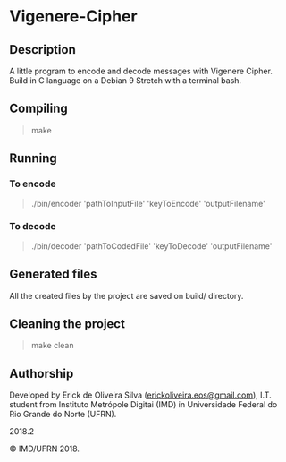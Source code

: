 # Vigenere-Cipher
## Description
A little program to encode and decode messages with Vigenere Cipher. Build in C language on a Debian 9 Stretch with a terminal bash.

## Compiling
> make

## Running
### To encode
> ./bin/encoder 'pathToInputFile' 'keyToEncode' 'outputFilename'

### To decode
> ./bin/decoder 'pathToCodedFile' 'keyToDecode' 'outputFilename'

## Generated files
All the created files by the project are saved on build/ directory.

## Cleaning the project
> make clean

## Authorship
Developed by Erick de Oliveira Silva (<erickoliveira.eos@gmail.com>), I.T. student from Instituto Metrópole Digitai (IMD) in Universidade Federal do Rio Grande do Norte (UFRN).

2018.2

&copy; IMD/UFRN 2018.

